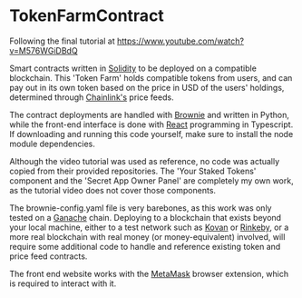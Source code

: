 # TokenFarmContract
Following the final tutorial at https://www.youtube.com/watch?v=M576WGiDBdQ

Smart contracts written in [Solidity](https://github.com/ethereum/solidity) to be deployed on a compatible blockchain. This 'Token Farm' holds compatible tokens from users, and can pay out in its own token based on the price in USD of the users' holdings, determined through [Chainlink's](https://github.com/smartcontractkit/chainlink) price feeds.

The contract deployments are handled with [Brownie](https://github.com/eth-brownie/brownie) and written in Python, while the front-end interface is done with [React](https://github.com/facebook/react/) programming in Typescript. If downloading and running this code yourself, make sure to install the node module dependencies.

Although the video tutorial was used as reference, no code was actually copied from their provided repositories. The 'Your Staked Tokens' component and the 'Secret App Owner Panel' are completely my own work, as the tutorial video does not cover those components.

The brownie-config.yaml file is very barebones, as this work was only tested on a [Ganache](https://github.com/trufflesuite/ganache-ui) chain. Deploying to a blockchain that exists beyond your local machine, either to a test network such as [Kovan](https://kovan-testnet.github.io/website/) or [Rinkeby](https://www.rinkeby.io/), or a more real blockchain with real money (or money-equivalent) involved, will require some additional code to handle and reference existing token and price feed contracts.

The front end website works with the [MetaMask](https://docs.metamask.io/guide/) browser extension, which is required to interact with it.
